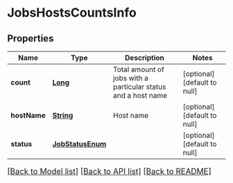 # JobsHostsCountsInfo
## Properties

Name | Type | Description | Notes
------------ | ------------- | ------------- | -------------
**count** | [**Long**](long.md) | Total amount of jobs with a particular status and a host name | [optional] [default to null]
**hostName** | [**String**](string.md) | Host name | [optional] [default to null]
**status** | [**JobStatusEnum**](JobStatusEnum.md) |  | [optional] [default to null]

[[Back to Model list]](../README.md#documentation-for-models) [[Back to API list]](../README.md#documentation-for-api-endpoints) [[Back to README]](../README.md)

<style>
     p, ul, ol, li { font-size: 18px !important;}
</style>

